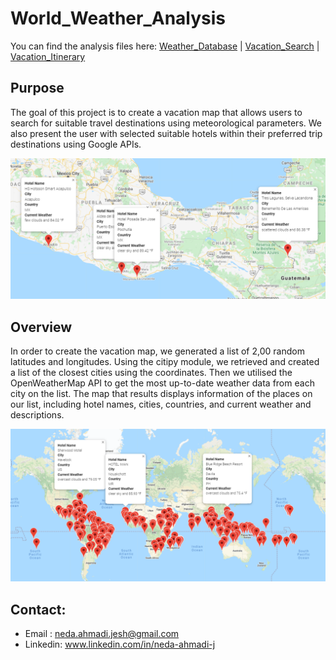 # World_Weather_Analysis
You can find the analysis files here: [Weather_Database](https://github.com/NedaAJ/World_Weather_Analysis/blob/main/Weather_Database.ipynb) | [Vacation_Search](https://github.com/NedaAJ/World_Weather_Analysis/blob/main/Vacation_Search.ipynb) | [Vacation_Itinerary](https://github.com/NedaAJ/World_Weather_Analysis/blob/main/Vacation_Itinerary.ipynb)

## Purpose
The goal of this project is to create a vacation map that allows users to search for suitable travel destinations using meteorological parameters. We also present the user with selected suitable hotels within their preferred trip destinations using Google APIs.

![WeatherPy_travel_map_markers.png](Vacation_Itinerary/WeatherPy_travel_map_markers.png)

## Overview
In order to create the vacation map, we generated a list of 2,00 random latitudes and longitudes. Using the citipy module, we retrieved and created a list of the closest cities using the coordinates. Then we utilised the OpenWeatherMap API to get the most up-to-date weather data from each city on the list. The map that results displays information of the places on our list, including hotel names, cities, countries, and current weather and descriptions.

![WeatherPy_vacation_map.png](Vacation_Search/WeatherPy_vacation_map.png)

## Contact:
- Email : [neda.ahmadi.jesh@gmail.com](mailto:neda.ahmadi.jesh@gmail.com?subject=[GitHub]%20Source%20Han%20Sans)
- Linkedin: www.linkedin.com/in/neda-ahmadi-j
